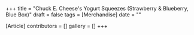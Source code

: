 +++
title = "Chuck E. Cheese's Yogurt Squeezes (Strawberry & Blueberry, Blue Box)"
draft = false
tags = [Merchandise]
date = ""

[Article]
contributors = []
gallery = []
+++